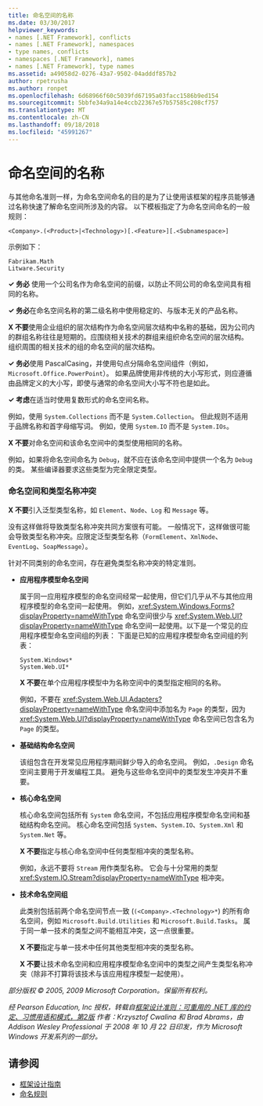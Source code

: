 ```yaml
---
title: 命名空间的名称
ms.date: 03/30/2017
helpviewer_keywords:
- names [.NET Framework], conflicts
- names [.NET Framework], namespaces
- type names, conflicts
- namespaces [.NET Framework], names
- names [.NET Framework], type names
ms.assetid: a49058d2-0276-43a7-9502-04adddf857b2
author: rpetrusha
ms.author: ronpet
ms.openlocfilehash: 6d68966f60c5039fd67195a03facc1586b9ed154
ms.sourcegitcommit: 5bbfe34a9a14e4ccb22367e57b57585c208cf757
ms.translationtype: MT
ms.contentlocale: zh-CN
ms.lasthandoff: 09/18/2018
ms.locfileid: "45991267"
---
```

# <a name="names-of-namespaces"></a>命名空间的名称
与其他命名准则一样，为命名空间命名的目的是为了让使用该框架的程序员能够通过名称快速了解命名空间所涉及的内容。 以下模板指定了为命名空间命名的一般规则：  
  
 `<Company>.(<Product>|<Technology>)[.<Feature>][.<Subnamespace>]`  
  
 示例如下：  
  
 `Fabrikam.Math`  
 `Litware.Security`  
  
 **✓ 务必** 使用一个公司名作为命名空间的前缀，以防止不同公司的命名空间具有相同的名称。  
  
 **✓ 务必**在命名空间名称的第二级名称中使用稳定的、与版本无关的产品名称。  
  
 **X 不要**使用企业组织的层次结构作为命名空间层次结构中名称的基础，因为公司内的群组名称往往是短期的。应围绕相关技术的群组来组织命名空间的层次结构。 组织周围的相关技术的组的命名空间的层次结构。  
  
 **✓ 务必**使用 PascalCasing，并使用句点分隔命名空间组件（例如，`Microsoft.Office.PowerPoint`）。 如果品牌使用非传统的大小写形式，则应遵循由品牌定义的大小写，即使与通常的命名空间大小写不符也是如此。  
  
 **✓ 考虑**在适当时使用复数形式的命名空间名称。  
  
 例如，使用 `System.Collections` 而不是 `System.Collection`。 但此规则不适用于品牌名称和首字母缩写词。 例如，使用 `System.IO` 而不是 `System.IOs`。  
  
 **X 不要**对命名空间和该命名空间中的类型使用相同的名称。  
  
 例如，如果将命名空间命名为 `Debug`，就不应在该命名空间中提供一个名为 `Debug` 的类。 某些编译器要求这些类型为完全限定类型。  
  
### <a name="namespaces-and-type-name-conflicts"></a>命名空间和类型名称冲突  
 **X 不要**引入泛型类型名称，如 `Element`、`Node`、`Log` 和 `Message` 等。  
  
 没有这样做将导致类型名称冲突共同方案很有可能。 一般情况下，这样做很可能会导致类型名称冲突。应限定泛型类型名称（`FormElement`、`XmlNode`、`EventLog`、`SoapMessage`）。  
  
 针对不同类别的命名空间，存在避免类型名称冲突的特定准则。  
  
-   **应用程序模型命名空间**  
  
     属于同一应用程序模型的命名空间经常一起使用，但它们几乎从不与其他应用程序模型的命名空间一起使用。 例如，<xref:System.Windows.Forms?displayProperty=nameWithType> 命名空间很少与 <xref:System.Web.UI?displayProperty=nameWithType> 命名空间一起使用。以下是一个常见的应用程序模型命名空间组的列表： 下面是已知的应用程序模型命名空间组的列表：  
  
     `System.Windows*`   
     `System.Web.UI*`  
  
     **X 不要**在单个应用程序模型中为名称空间中的类型指定相同的名称。  
  
     例如，不要在 <xref:System.Web.UI.Adapters?displayProperty=nameWithType> 命名空间中添加名为 `Page` 的类型，因为 <xref:System.Web.UI?displayProperty=nameWithType> 命名空间已包含名为 `Page` 的类型。  
  
-   **基础结构命名空间**  
  
     该组包含在开发常见应用程序期间鲜少导入的命名空间。 例如，`.Design` 命名空间主要用于开发编程工具。 避免与这些命名空间中的类型发生冲突并不重要。  
  
-   **核心命名空间**  
  
     核心命名空间包括所有 `System` 命名空间，不包括应用程序模型命名空间和基础结构命名空间。 核心命名空间包括 `System`、`System.IO`、`System.Xml` 和 `System.Net` 等。  
  
     **X 不要**指定与核心命名空间中任何类型相冲突的类型名称。  
  
     例如，永远不要将 `Stream` 用作类型名称。 它会与十分常用的类型 <xref:System.IO.Stream?displayProperty=nameWithType> 相冲突。  
  
-   **技术命名空间组**  
  
     此类别包括前两个命名空间节点一致 (`(<Company>.<Technology>*`) 的所有命名空间，例如 `Microsoft.Build.Utilities` 和 `Microsoft.Build.Tasks`。 属于同一单一技术的类型之间不能相互冲突，这一点很重要。  
  
     **X 不要**指定与单一技术中任何其他类型相冲突的类型名称。  
  
     **X 不要**让技术命名空间和应用程序模型命名空间中的类型之间产生类型名称冲突（除非不打算将该技术与该应用程序模型一起使用）。  
  
 *部分版权 © 2005, 2009 Microsoft Corporation。保留所有权利。*  
  
 *经 Pearson Education, Inc 授权，转载自[框架设计准则：可重用的 .NET 库的约定、习惯用语和模式，第2版](https://www.informit.com/store/framework-design-guidelines-conventions-idioms-and-9780321545619) 作者：Krzysztof Cwalina 和 Brad Abrams，由 Addison Wesley Professional 于 2008 年 10 月 22 日印发，作为 Microsoft Windows 开发系列的一部分。*  
  
## <a name="see-also"></a>请参阅

- [框架设计指南](../../../docs/standard/design-guidelines/index.md)  
- [命名规则](../../../docs/standard/design-guidelines/naming-guidelines.md)
